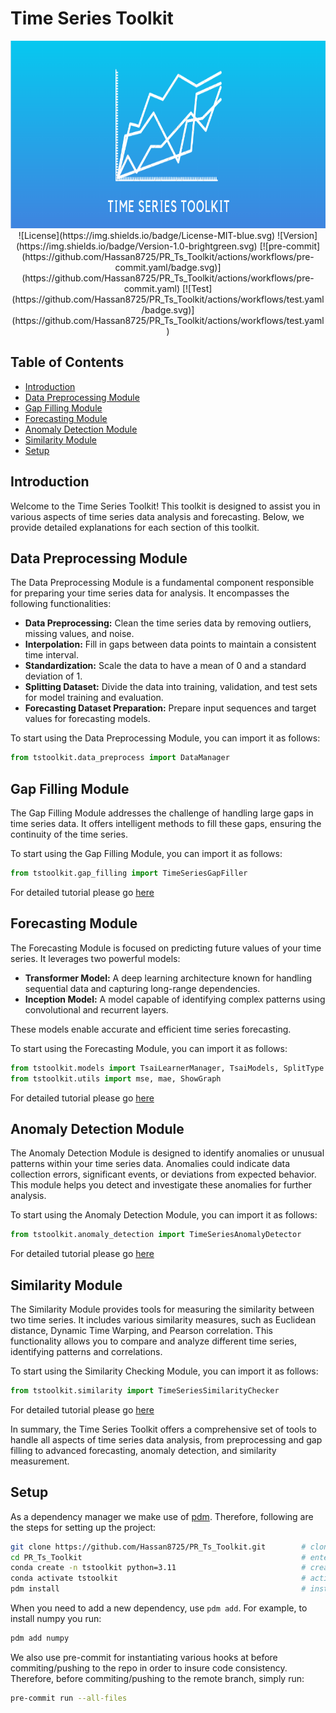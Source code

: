 # Time Series Toolkit

<div align="center">
  <img src="assets/tstoolkit_logo.png" width="1000" height="300" alt="Project Logo">
</div>

<div align="center">
![License](https://img.shields.io/badge/License-MIT-blue.svg)
![Version](https://img.shields.io/badge/Version-1.0-brightgreen.svg)
[![pre-commit](https://github.com/Hassan8725/PR_Ts_Toolkit/actions/workflows/pre-commit.yaml/badge.svg)](https://github.com/Hassan8725/PR_Ts_Toolkit/actions/workflows/pre-commit.yaml)
[![Test](https://github.com/Hassan8725/PR_Ts_Toolkit/actions/workflows/test.yaml/badge.svg)](https://github.com/Hassan8725/PR_Ts_Toolkit/actions/workflows/test.yaml)
</div>

## Table of Contents
- [Introduction](#introduction)
- [Data Preprocessing Module](#data-preprocessing-module)
- [Gap Filling Module](#gap-filling-module)
- [Forecasting Module](#forecasting-module)
- [Anomaly Detection Module](#anomaly-detection-module)
- [Similarity Module](#similarity-module)
- [Setup](#setup)


## Introduction

Welcome to the Time Series Toolkit! This toolkit is designed to assist you in various aspects of time series data analysis and forecasting. Below, we provide detailed explanations for each section of this toolkit.

## Data Preprocessing Module

The Data Preprocessing Module is a fundamental component responsible for preparing your time series data for analysis. It encompasses the following functionalities:

- **Data Preprocessing:** Clean the time series data by removing outliers, missing values, and noise.
- **Interpolation:** Fill in gaps between data points to maintain a consistent time interval.
- **Standardization:** Scale the data to have a mean of 0 and a standard deviation of 1.
- **Splitting Dataset:** Divide the data into training, validation, and test sets for model training and evaluation.
- **Forecasting Dataset Preparation:** Prepare input sequences and target values for forecasting models.

To start using the Data Preprocessing Module, you can import it as follows:
```python
from tstoolkit.data_preprocess import DataManager
```

## Gap Filling Module

The Gap Filling Module addresses the challenge of handling large gaps in time series data. It offers intelligent methods to fill these gaps, ensuring the continuity of the time series.

To start using the Gap Filling Module, you can import it as follows:
```python
from tstoolkit.gap_filling import TimeSeriesGapFiller
```

For detailed tutorial please go [here](tutorials/Gap_Filling.ipynb)

## Forecasting Module

The Forecasting Module is focused on predicting future values of your time series. It leverages two powerful models:

- **Transformer Model:** A deep learning architecture known for handling sequential data and capturing long-range dependencies.
- **Inception Model:** A model capable of identifying complex patterns using convolutional and recurrent layers.

These models enable accurate and efficient time series forecasting.

To start using the Forecasting Module, you can import it as follows:
```python
from tstoolkit.models import TsaiLearnerManager, TsaiModels, SplitType
from tstoolkit.utils import mse, mae, ShowGraph
```

For detailed tutorial please go [here](tutorials/Forecasting_Tutorial.ipynb)

## Anomaly Detection Module

The Anomaly Detection Module is designed to identify anomalies or unusual patterns within your time series data. Anomalies could indicate data collection errors, significant events, or deviations from expected behavior. This module helps you detect and investigate these anomalies for further analysis.

To start using the Anomaly Detection Module, you can import it as follows:
```python
from tstoolkit.anomaly_detection import TimeSeriesAnomalyDetector
```

For detailed tutorial please go [here](tutorials/Anomaly_detection.ipynb)

## Similarity Module

The Similarity Module provides tools for measuring the similarity between two time series. It includes various similarity measures, such as Euclidean distance, Dynamic Time Warping, and Pearson correlation. This functionality allows you to compare and analyze different time series, identifying patterns and correlations.

To start using the Similarity Checking Module, you can import it as follows:
```python
from tstoolkit.similarity import TimeSeriesSimilarityChecker
```

For detailed tutorial please go [here](tutorials/Similarity_checker.ipynb)

In summary, the Time Series Toolkit offers a comprehensive set of tools to handle all aspects of time series data analysis, from preprocessing and gap filling to advanced forecasting, anomaly detection, and similarity measurement.

## Setup

As a dependency manager we make use of [pdm](https://pdm.fming.dev/latest/). Therefore, following are the steps for setting up the project:

```sh
git clone https://github.com/Hassan8725/PR_Ts_Toolkit.git        # clone the repository
cd PR_Ts_Toolkit                                                 # enter the project folder
conda create -n tstoolkit python=3.11                            # create a new conda environment
conda activate tstoolkit                                         # activate the created conda environment
pdm install                                                      # install the dependencies within the environment
```

When you need to add a new dependency, use `pdm add`. For example, to install numpy you run:

```sh
pdm add numpy
```

We also use pre-commit for instantiating various hooks at before commiting/pushing to the repo in order to insure code consistency. Therefore, before commiting/pushing to the remote branch, simply run:

```sh
pre-commit run --all-files
```

